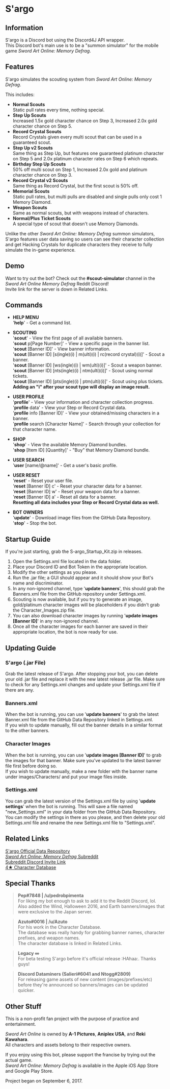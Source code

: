 # S'argo
## Information
S'argo is a Discord bot using the Discord4J API wrapper.  
This Discord bot's main use is to be a "summon simulator" for the mobile game *Sword Art Online: Memory Defrag*.

## Features
S'argo simulates the scouting system from *Sword Art Online: Memory Defrag*.

This includes:
* **Normal Scouts**  
Static pull rates every time, nothing special.
* **Step Up Scouts**  
Increased 1.5x gold character chance on Step 3, Increased 2.0x gold character chance on Step 5.
* **Record Crystal Scouts**  
Record Crystals given every multi scout that can be used in a guaranteed scout.
* **Step Up v2 Scouts**  
Same thing as Step Up, but features one guaranteed platinum character on Step 5 and 2.0x platinum character rates on Step 6 which repeats.
* **Birthday Step Up Scouts**  
50% off multi scout on Step 1, Increased 2.0x gold and platinum character chance on Step 3.
* **Record Crystal v2 Scouts**  
Same thing as Record Crystal, but the first scout is 50% off.
* **Memorial Scouts**  
Static pull rates, but multi pulls are disabled and single pulls only cost 1 Memory Diamond.
* **Weapon Scouts**  
Same as normal scouts, but with weapons instead of characters.
* **Normal/Plus Ticket Scouts**  
A special type of scout that doesn't use Memory Diamonds.

Unlike the other *Sword Art Online: Memory Defrag* summon simulators, S'argo features user data 
saving so users can see their character collection and get Hacking Crystals for duplicate characters
they receive to fully simulate the in-game experience.

## Demo
Want to try out the bot? Check out the **#scout-simulator** channel in the *Sword Art Online Memory Defrag* Reddit Discord!  
Invite link for the server is down in Related Links.

## Commands
- **HELP MENU**  
'**help**' - Get a command list.

- **SCOUTING**  
'**scout**' - View the first page of all available banners.  
'**scout** p[Page Number]' - View a specific page in the banner list.  
'**scout** [Banner ID]' - View banner information.  
'**scout** [Banner ID] [s(ingle)(i) | m(ulti)(i) | rc(record crystal)(i)]' - Scout a banner.  
'**scout** [Banner ID] [ws(ingle)(i) | wm(ulti)(i)]' - Scout a weapon banner.  
'**scout** [Banner ID] [nts(ingle)(i) | ntm(ulti)(i)]' - Scout using normal tickets.  
'**scout** [Banner ID] [pts(ingle)(i) | ptm(ulti)(i)]' - Scout using plus tickets.  
**Adding an "i" after your scout type will display an image result.**

- **USER PROFILE**  
'**profile**' - View your information and character collection progress.  
'**profile** data' - View your Step or Record Crystal data.  
'**profile** info [Banner ID]' - View your obtained/missing characters in a banner.  
'**profile** search [Character Name]' - Search through your collection for that character name.

- **SHOP**  
'**shop**' - View the available Memory Diamond bundles.  
'**shop** [Item ID] [Quantity]' - "Buy" that Memory Diamond bundle.

- **USER SEARCH**  
'**user** [name/@name]' - Get a user's basic profile.

- **USER RESET**  
'**reset**' - Reset your user file.  
'**reset** [Banner ID] c' - Reset your character data for a banner.  
'**reset** [Banner ID] w' - Reset your weapon data for a banner.  
'**reset** [Banner ID] a' - Reset all data for a banner.  
**Resetting all data includes your Step or Record Crystal data as well.**

- **BOT OWNERS**  
'**update**' - Download image files from the GitHub Data Repository.  
'**stop**' - Stop the bot.  

## Startup Guide
If you're just starting, grab the S-argo_Startup_Kit.zip in releases.  
1) Open the Settings.xml file located in the data folder.
2) Place your Discord ID and Bot Token in the appropriate location.
3) Modify the other settings as you please.
3) Run the .jar file; a GUI should appear and it should show your Bot's name and discriminator.
4) In any non-ignored channel, type '**update banners**', this should grab the Banners.xml file from the GitHub repository under Settings.xml.
6) Scouting is now available, but if you try to generate an image, gold/platinum character images will be placeholders if you didn't grab the Character_Images.zip file.
7) You can also download character images by running '**update images [Banner ID]**' in any non-ignored channel.
8) Once all the character images for each banner are saved in their appropriate location, the bot is now ready for use.

## Updating Guide
### S'argo (.jar File)
Grab the latest release of S'argo. After stopping your bot, you can delete your old .jar file and replace it 
with the new latest release .jar file. Make sure to check for any Settings.xml changes and update your Settings.xml
file if there are any.

### Banners.xml
When the bot is running, you can use '**update banners**' to grab the latest Banner.xml file from the GitHub Data
Repository linked in Settings.xml.  
If you wish to update manually, fill out the banner details in a similar format to the other banners.

### Character Images
When the bot is running, you can use '**update images [Banner ID]**' to grab the images for that banner. Make sure
you've updated to the latest banner file first before doing so.  
If you wish to update manually, make a new folder with the banner name under images/Characters/ and put your
image files inside.

### Settings.xml
You can grab the latest version of the Settings.xml file by using '**update settings**' when the bot is running.
This will save a file named "new_Settings.xml" in your data folder from the GitHub Data Repository.  
You can modify the settings in there as you please, and then delete your old Settings.xml file and rename the new Settings.xml file to "Settings.xml".

## Related Links
[S'argo Official Data Repository](https://github.com/Expugn/S-argo_Data "Official Data Repository")  
[*Sword Art Online: Memory Defrag* Subreddit](https://www.reddit.com/r/MemoryDefrag/ "Fan Subreddit")  
[Subreddit Discord Invite Link](http://discord.gg/MemoryDefrag "Discord Invite Link")  
[4★ Character Database](https://www.reddit.com/r/MemoryDefrag/comments/5yyr4j/sao_md_4_database/ "4★ Character Database")

## Special Thanks
> **Pep#7848 | /u/pedrobpimenta**  
  For liking my bot enough to ask to add it to the Reddit Discord, lol.  
  Also added the Wind, Halloween 2016, and Earth banners/images that were exclusive to the Japan server.
  
> **Azuto#0016 | /u/Azuto**  
  For his work in the Character Database.  
  The database was really handy for grabbing banner names, character prefixes, and weapon names.  
  The character database is linked in Related Links.
  
> **Legacy ∞**  
  For beta testing S'argo before it's official release :HAhaa:. Thanks guys!
  
> **Discord Dataminers (Salieri#6041 and Ntogg#2809)**  
  For releasing game assets of new content (images/prefixes/etc) before they're announced so banners/images
  can be updated quicker.

## Other Stuff
This is a non-profit fan project with the purpose of practice and entertainment.

*Sword Art Online* is owned by **A-1 Pictures**, **Aniplex USA**, and **Reki Kawahara**.  
All characters and assets belong to their respective owners.  

If you enjoy using this bot, please support the francise by trying out the actual game.  
*Sword Art Online: Memory Defrag* is available in the Apple iOS App Store and Google Play Store.

Project began on September 6, 2017.